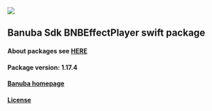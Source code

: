 [![](https://www.banuba.com/hubfs/Banuba_November2018/Images/Banuba%20SDK.png)](https://docs.banuba.com/far-sdk/tutorials/development/basic_integration?platform=ios)

## Banuba Sdk BNBEffectPlayer swift package

#### About packages see [HERE](https://docs.banuba.com/far-sdk/tutorials/development/installation?platform=ios)

#### Package version: **1.17.4**

#### **[Banuba homepage](https://banuba.com)**

#### **[License](https://www.banuba.com/terms)**
